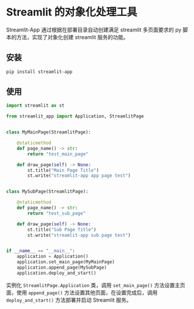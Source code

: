 # Streamlit 的对象化处理工具

Streamlit-App 通过根据在部署目录自动创建满足 streamlit 多页面要求的 py 脚本的方法，实现了对象化创建 streamlit 服务的功能。

## 安装

```bash
pip install streamlit-app
```

## 使用

```python
import streamlit as st

from streamlit_app import Application, StreamlitPage


class MyMainPage(StreamlitPage):

    @staticmethod
    def page_name() -> str:
        return "test_main_page"

    def draw_page(self) -> None:
        st.title("Main Page Title")
        st.write("streamlit-app app page test")


class MySubPage(StreamlitPage):

    @staticmethod
    def page_name() -> str:
        return "test_sub_page"

    def draw_page(self) -> None:
        st.title("Sub Page Title")
        st.write("streamlit-app sub page test")


if __name__ == "__main__":
    application = Application()
    application.set_main_page(MyMainPage)
    application.append_page(MySubPage)
    application.deploy_and_start()
```

实例化 `StreamlitPage.Application` 类，调用 `set_main_page()` 方法设置主页面，使用 `append_page()` 方法设置其他页面，在设置完成后，调用 `deploy_and_start()` 方法部署并启动 Streamlit 服务。
